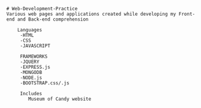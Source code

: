 	# Web-Development-Practice
	Various web pages and applications created while developing my Front-end and Back-end comprehension 

		Languages                
		 -HTML                   
		 -CSS                     
		 -JAVASCRIPT  

		 FRAMEWORKS
		 -JQUERY
		 -EXPRESS.js
		 -MONGODB
		 -NODE.js
		 -BOOTSTRAP.css/.js

		 Includes 
			Museum of Candy website
                         
